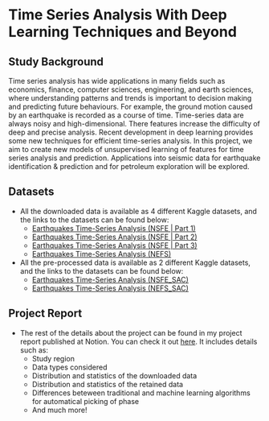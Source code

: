 # Time Series Analysis With Deep Learning Techniques and Beyond

## Study Background
Time series analysis has wide applications in many fields such as economics, finance, computer sciences, engineering, and earth sciences, where understanding patterns and trends is important to decision making and predicting future behaviours. For example, the ground motion caused by an earthquake is recorded as a course of time. Time-series data are always noisy and high-dimensional. There features increase the difficulty of deep and precise analysis. Recent development in deep learning provides some new techniques for efficient time-series analysis. In this project, we aim to create new models of unsupervised learning of features for time series analysis and prediction. Applications into seismic data for earthquake identification & prediction and for petroleum exploration will be explored.


## Datasets
- All the downloaded data is available as 4 different Kaggle datasets, and the links to the datasets can be found below:
  - [Earthquakes Time-Series Analysis (NSFE | Part 1)](https://www.kaggle.com/datasets/elemento/ntu-rw)
  - [Earthquakes Time-Series Analysis (NSFE | Part 2)](https://www.kaggle.com/datasets/elemento/earthquakes-timeseries-analysis-nsfe-part-2)
  - [Earthquakes Time-Series Analysis (NSFE | Part 3)](https://www.kaggle.com/datasets/elemento/earthquakes-timeseries-analysis-nsfe-part-3)
  - [Earthquakes Time-Series Analysis (NEFS)](https://www.kaggle.com/datasets/elemento/earthquakes-timeseries-analysis-nefs)
- All the pre-processed data is available as 2 different Kaggle datasets, and the links to the datasets can be found below:
  - [Earthquakes Time-Series Analysis (NSFE_SAC)](https://www.kaggle.com/datasets/elemento/earthquakes-timeseries-analysis-nsfe-sac)
  - [Earthquakes Time-Series Analysis (NEFS_SAC)](https://www.kaggle.com/datasets/elemento/earthquakes-timeseries-analysis-nefs-sac)


## Project Report
- The rest of the details about the project can be found in my project report published at Notion. You can check it out [here](https://elemento24.notion.site/NTU-Project-Report-5f6ccd587b49461fb6124cbd139c82d6). It includes details such as:
  - Study region
  - Data types considered
  - Distribution and statistics of the downloaded data
  - Distribution and statistics of the retained data
  - Differences beteween traditional and machine learning algorithms for automatical picking of phase 
  - And much more!

